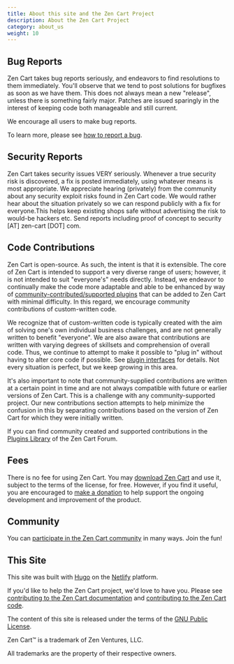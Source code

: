 ```yaml
---
title: About this site and the Zen Cart Project
description: About the Zen Cart Project 
category: about_us
weight: 10
---
```


## **Bug Reports**

Zen Cart takes bug reports seriously, and endeavors to find resolutions to them immediately. You'll observe that we tend to post solutions for bugfixes as soon as we have them. This does not always mean a new "release", unless there is something fairly major. Patches are issued sparingly in the interest of keeping code both manageable and still current.  

We encourage all users to make bug reports.  

To learn more, please see [how to report a bug](/user/about_us/bug_reporting/). 

## **Security Reports**

Zen Cart takes security issues VERY seriously. Whenever a true security risk is discovered, a fix is posted immediately, using whatever means is most appropriate. We appreciate hearing (privately) from the community about any security exploit risks found in Zen Cart code. We would rather hear about the situation privately so we can respond publicly with a fix for everyone.This helps keep existing shops safe without advertising the risk to would-be hackers etc. Send reports including proof of concept to security [AT] zen-cart [DOT] com.  

## **Code Contributions**

Zen Cart is open-source. As such, the intent is that it is extensible. The core of Zen Cart is intended to support a very diverse range of users; however, it is not intended to suit "everyone's" needs directly. Instead, we endeavor to continually make the code more adaptable and able to be enhanced by way of [community-contributed/supported plugins](/user/plugins/) that can be added to Zen Cart with minimal difficulty. In this regard, we encourage community contributions of custom-written code. 

We recognize that  of custom-written code is typically created with the aim of solving one's own individual business challenges, and are not generally written to benefit "everyone". We are also aware that contributions are written with varying degrees of skillsets and comprehension of overall code. Thus, we continue to attempt to make it possible to "plug in" without having to alter core code if possible.
See [plugin interfaces](/user/plugins/about_plugins/#plugin-interfaces) for details. 
 Not every situation is perfect, but we keep growing in this area.  

It's also important to note that community-supplied contributions are written at a certain point in time and are not always compatible with future or earlier versions of Zen Cart. This is a challenge with any community-supported project. Our new contributions section attempts to help minimize the confusion in this by separating contributions based on the version of Zen Cart for which they were initially written.

If you can find community created and supported contributions in the [Plugins Library](https://www.zen-cart.com/downloads.php) of the Zen Cart Forum. 

## **Fees**
There is no fee for using Zen Cart. You may [download Zen Cart](https://sourceforge.net/projects/zencart/files/) and use it, subject to the terms of the license, for free. However, if you find it useful, you are encouraged to [make a donation](/user/about_us/donate/) to help support the ongoing development and improvement of the product.  

## **Community**
You can [participate in the Zen Cart community](/user/about_us/contributing/) in many ways.  Join the fun! 


## **This Site**
This site was built with [Hugo](https://gohugo.io/) on the [Netlify](https://www.netlify.com/) platform. 

If you'd like to help the Zen Cart project, we'd love to have you.  Please see 
[contributing to the Zen Cart documentation](https://github.com/zencart/documentation/blob/master/CONTRIBUTING.md) and 
[contributing to the Zen Cart code](https://github.com/zencart/zencart/blob/v158/CONTRIBUTING.md).

The content of this site is released under the terms of the [GNU Public License](https://www.gnu.org/licenses/gpl-3.0.en.html). 

Zen Cart&trade; is a trademark of Zen Ventures, LLC.

All trademarks are the property of their respective owners. 

